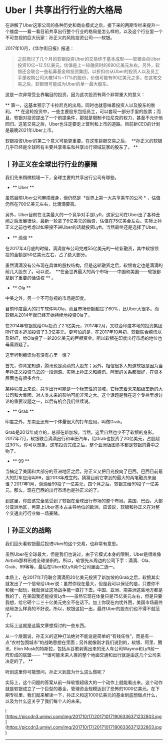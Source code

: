 # Uber丨共享出行行业的大格局

在讲解了Uber这家公司的各种历史和商业模式之后，接下来的两期专栏来提升一个维度——看一看目前共享出行整个行业的格局是怎么样的，以及这个行业里一个不可忽视的巨大玩家：孙正义的风险投资公司——软银。

2017年10月，《华尔街日报》报道：

> 之前商讨了几个月的软银投资Uber的交易终于基本成型——软银会向Uber投资10亿~12.5亿美元，估值是上一轮融资时的690亿美元左右。另外，软银还会联合一些私募基金和投资集团，以折扣价从Uber的投资人以及员工手里收购公司大概14%~17%的股份，价值可能有90亿美元之多。在这笔交易之后，软银很可能成为Uber的单一最大股东。

这是一次非常受业界瞩目的投资，因为这次投资有两个非常重大的意义：

 ** 第一，这基本预示了卡拉尼克的出局，同时也就意味着投资人以及股东的胜利。 ** 在这轮投资中，一些主要股东包括员工，可以套现一部分手里的股票；而且，软银对投资提出了一个前提条件，那就是限制卡拉尼克的权力，甚至不允许他回归。这笔交易之后，Uber也注定要走上营利和上市的道路。目前新CEO的计划是最晚2021年Uber上市。

软银投资Uber的第二个意义可能更重要。在这笔巨额交易之后，  **孙正义的软银几乎已经是全球所有主要共享乘车和共享出行领域玩家的股东了。 **

## 丨孙正义在全球出行行业的豪赌

我们先来稍微梳理一下，全球主要的共享出行公司有哪些。

* ** Uber ** 

虽然目前Uber公司麻烦缠身，但仍然是  *世界上第一大共享乘车的公司 * ，估值仍然在700亿美元左右，比滴滴要高。

另外，Uber目前在北美最大的一个竞争对手是Lyft，这家公司在Uber出了各种丑闻之后发展很快，最新一轮拿了6亿美元的融资，估值在75亿美金左右。实际上孙正义之前也考虑过如果投不进Uber的话就投资Lyft，当然最终还是选择了Uber。

* ** 滴滴 ** 

在2017年4月底的时候，滴滴宣布公司完成55亿美元的一轮新融资，其中软银领投的金额是50亿美元左右，占了绝大部分。

虽然滴滴没有公布现在具体的股权结构，但是这轮融资之后，软银肯定也是滴滴的前几大股东了。可以说，  **在全世界最大的两个市场——中国和美国——软银都拿到了重要的话语权 ** 。

* ** Ola ** 

中美之外，另一个不可忽视的市场是印度。

目前印度最大的打车软件叫Ola，而且市场份额超过了60%，比Uber大很多。而软银从2014年就已经开始持续地投资Ola了。

在2014年软银就给Ola投资了2.1亿美元，2017年2月，又联合印度本地的投资集团RNT资本追加投资了3.3亿美元。更可怕的是，在2017年10月初，软银联合腾讯以及RNT，给Ola投了一轮20亿美元的巨额资金。所以软银在印度出行市场的地位也毋庸置疑了。

这里听到腾讯你有没有心里一惊？

首先，你肯定知道，腾讯也是滴滴的大股东；另外，相信很多人知道软银是因为当年孙正义投资马云的一段渊源。实际上孙正义和腾讯、阿里的关系都很好，在资本层面也有很多合作。

某种程度上来说，共享出行可能是一个标志性的领域，它标志着未来超级垄断的大公司和大集团，对人类未来的影响可能非常之大。这个话题是我在这个专栏里想讨论的重要议题之一，以后有机会我们继续说。

* ** Grab ** 

印度之外，东南亚还有一个体量很大的打车应用，叫做Grab。

Grab是2012年成立的，总部在新加坡。当然，这里自然也少不了软银的身影。2017年7月，软银联合滴滴出行和丰田汽车，给Grab也投资了20亿美元，占股超过30%。你可以想象，这笔投资完成之后，整个亚洲版图基本都是软银的囊中之物了。

* ** 99 ** 

当搞定了美国和大部分的亚洲地区之后，孙正义又把目光投向了巴西。巴西目前最大的打车应用叫99，是2013年成立的。猜猜目前它拿到的最大的两笔融资来自谁？2017年1月，滴滴给99投了一亿美元，四个月之后，软银又给99投了一亿美元。那么，现在巴西的出行市场也是孙正义的了。

到这里，你应该完全感受到了软银在全球出行市场的整个布局。美国、巴西，大部分亚洲地区，再算上Uber基本占主导地位的欧洲，应该说，软银和孙正义在对整个交通出行行业做一场豪赌。

## 丨孙正义的战略

我们回头看软银最后投进Uber的这个交易，也非常有意思。

虽然Uber在全球最大，但是我们也说过，由于它模式本身的限制，Uber是很难像Airbnb那样形成全球垄断的。所以，软银先从周边的公司下手：滴滴、Ola、Grab、99等等，最后在Uber和Lyft两个公司里面二选一。

本质上，在2017年7月联合滴滴用20亿美元投资了新加坡的Grab之后，软银其实就发出了一个信号给Uber说：虽然你现在最大，但是我可以保证的是，只要你不和我一起玩，我就保证这场战争能一直打下去。中国、亚洲、南美洲这些地方都是我的了，在美国我还能投资Lyft——虽然它现在体量只是75亿美元左右，但是只要我想，给它砸个二三十亿美元完全不在话下。加上你现在内忧外困，美国市场最终结局怎么样真的不好说。所以，软银这招一出，最终Uber的股东们也不得不就范了。

实际上这就是这篇文章想探讨的一些东西。

从一个层面说，孙正义的这种打法绝对不能说是简单的“有钱任性”，而是有一点“农村包围城市”的战略思想在里面；另外就像刚才我们说到的，软银、阿里、腾讯、Elon Musk的特斯拉，包括从谷歌剥离出来的无人车公司Waymo和Lyft前一阵形成的联盟——  **很可能未来人类的整个地面交通和出行就是由这几个公司来决定的了。 **

听到这里你可能想问，孙正义到底为什么这么做呢？

实际上，这个问题的答案从前一阵软银超级大的一个动作上就能看出来。这个动作就是软银成立了一个巨型的基金，管理资金规模达到了恐怖的1000亿美元。在下期专栏里，我们就来解读一下，孙正义和这1000亿美元的基金到底想做点什么，以及为什么这关乎了我们每个人的未来。

![https://piccdn3.umiwi.com/img/201710/17/201710171906336371232803.jpg](https://piccdn3.umiwi.com/img/201710/17/201710171906336371232803.jpg)

---
